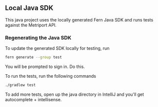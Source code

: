 ## Local Java SDK

This java project uses the locally generated Fern Java SDK 
and runs tests against the Metriport API.

### Regenerating the Java SDK

To update the generated SDK locally for testing, run
```bash
fern generate --group test
```
You will be prompted to sign in. Do this.

To run the tests, run the following commands
```bash
./gradlew test
```

To add more tests, open up the java directory in IntelliJ 
and you'll get autocomplete + intellisense. 


